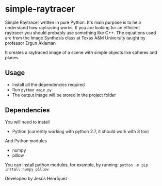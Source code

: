 # simple-raytracer

Simple Raytracer written in pure Python. It's main purpose is to help
understand how raytracing works. If you are looking for an efficient raytracer
you should probably use something like C++. The equations used are from the
Image Synthesis class at Texas A&M University taught by professor Ergun Akleman 

It creates a raytraced image of a scene with simple objects like spheres and
planes

## Usage

- Install all the dependencies required
- Run `python main.py`
- The output image will be stored in the project folder

## Dependencies

You will need to install
- Python (currently working with python 2.7, it should work with 3 too)

And Python modules
- numpy
- pillow

You can install python modules, for example, by running:
`python -m pip install numpy pillow`

Developed by Jesús Henríquez
